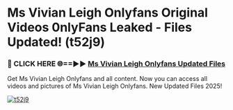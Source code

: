 # Ms Vivian Leigh Onlyfans Original Videos 0nlyFans Leaked - Files Updated! (t52j9)

<h3>🔴 CLICK HERE 🌐==►► <a href="https://tinyurl.com/x26r9saj" rel="nofollow">Ms Vivian Leigh Onlyfans Updated Files</a></h3>

Get Ms Vivian Leigh Onlyfans and all content. Now you can access all videos and pictures of Ms Vivian Leigh Onlyfans. New Updated Files 2025!

[![t52j9](https://i.imgur.com/LkgZPqh.gif)](https://tinyurl.com/x26r9saj)
